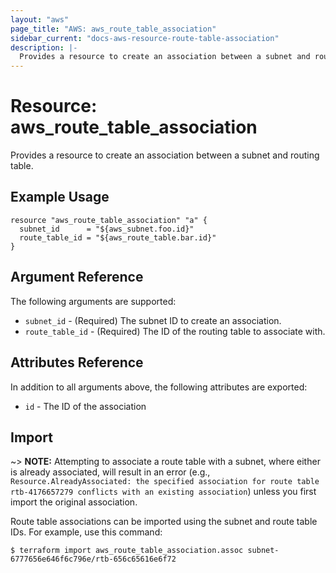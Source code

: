 ```yaml
---
layout: "aws"
page_title: "AWS: aws_route_table_association"
sidebar_current: "docs-aws-resource-route-table-association"
description: |-
  Provides a resource to create an association between a subnet and routing table.
---
```


# Resource: aws_route_table_association

Provides a resource to create an association between a subnet and routing table.

## Example Usage

```hcl
resource "aws_route_table_association" "a" {
  subnet_id      = "${aws_subnet.foo.id}"
  route_table_id = "${aws_route_table.bar.id}"
}
```

## Argument Reference

The following arguments are supported:

* `subnet_id` - (Required) The subnet ID to create an association.
* `route_table_id` - (Required) The ID of the routing table to associate with.

## Attributes Reference

In addition to all arguments above, the following attributes are exported:

* `id` - The ID of the association

## Import

~> **NOTE:** Attempting to associate a route table with a subnet, where either
is already associated, will result in an error (e.g.,
`Resource.AlreadyAssociated: the specified association for route table
rtb-4176657279 conflicts with an existing association`) unless you first
import the original association.

Route table associations can be imported using the subnet and route table IDs.
For example, use this command:

```
$ terraform import aws_route_table_association.assoc subnet-6777656e646f6c796e/rtb-656c65616e6f72
```
